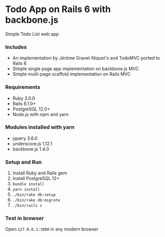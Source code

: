 # Todo App on Rails 6 with backbone.js

Simple Todo List web app

### Includes
* An implementation by Jérôme Gravel-Niquet's and TodoMVC ported to Rails 6
* Simple single page app implementation on backbone.js MVC
* Simple multi-page scaffold implementation on Rails MVC

### Requirements
* Ruby 3.0.0
* Rails 6.1.0+
* PostgreSQL 12.0+
* Node.js with npm and yarn

### Modules installed with yarn
* jquery 3.6.0
* underscore.js 1.12.1
* backbone.js 1.4.0

### Setup and Run
1. Install Ruby and Rails gem
2. Install PostgreSQL 12+
3. `bundle install`
4. `yarn install`
5. `./bin/rake db:setup`
6. `./bin/rake db:migrate`
7. `./bin/rails s`

### Test in browser
Open `127.0.0.1:3000` in any modern browser
